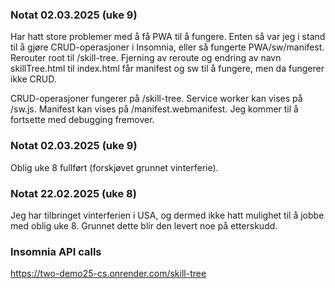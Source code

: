### Notat 02.03.2025 (uke 9)
Har hatt store problemer med å få PWA til å fungere. Enten så var jeg i stand til å gjøre CRUD-operasjoner i Insomnia, eller så fungerte PWA/sw/manifest. Rerouter root til /skill-tree. Fjerning av reroute og endring av navn skillTree.html til index.html får manifest og sw til å fungere, men da fungerer ikke CRUD.

CRUD-operasjoner fungerer på /skill-tree. Service worker kan vises på /sw.js. Manifest kan vises på /manifest.webmanifest. Jeg kommer til å fortsette med debugging fremover.


### Notat 02.03.2025 (uke 9)
Oblig uke 8 fullført (forskjøvet grunnet vinterferie).


### Notat 22.02.2025 (uke 8)
Jeg har tilbringet vinterferien i USA, og dermed ikke hatt mulighet til å jobbe med oblig uke 8. Grunnet dette blir den levert noe på etterskudd.


### Insomnia API calls
https://two-demo25-cs.onrender.com/skill-tree